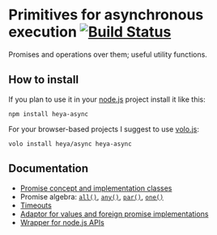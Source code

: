# Primitives for asynchronous execution [![Build Status](https://travis-ci.org/heya/async.png?branch=master)](https://travis-ci.org/heya/async)

Promises and operations over them; useful utility functions.

## How to install

If you plan to use it in your [node.js](http://nodejs.org) project install it
like this:

```
npm install heya-async
```

For your browser-based projects I suggest to use [volo.js](http://volojs.org):

```
volo install heya/async heya-async
```

## Documentation

* [Promise concept and implementation classes](docs/Deferred.js.md)
* Promise algebra: [```all()```](docs/all.js.md), [```any()```](docs/any.js.md), [```par()```](docs/par.js.md), [```one()```](docs/one.js.md)
* [Timeouts](docs/timeout.js.md)
* [Adaptor for values and foreign promise implementations](docs/when.js.md)
* [Wrapper for node.js APIs](docs/promisify.js.md)

